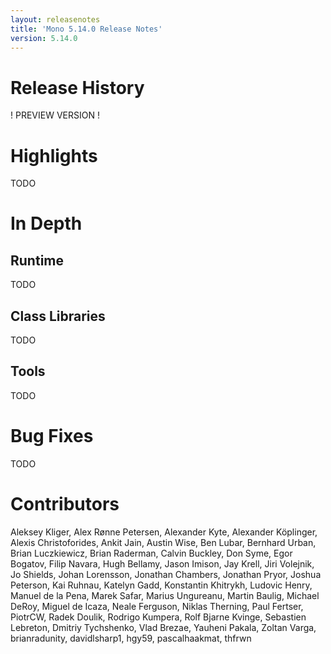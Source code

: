 ```yaml
---
layout: releasenotes
title: 'Mono 5.14.0 Release Notes'
version: 5.14.0
---
```


Release History
===============

! PREVIEW VERSION !


Highlights
==========

TODO


# In Depth

## Runtime

TODO

## Class Libraries

TODO

## Tools

TODO

Bug Fixes
=========

TODO

Contributors
============

Aleksey Kliger, Alex Rønne Petersen, Alexander Kyte, Alexander Köplinger, Alexis Christoforides, Ankit Jain, Austin Wise, Ben Lubar, Bernhard Urban, Brian Luczkiewicz, Brian Raderman, Calvin Buckley, Don Syme, Egor Bogatov, Filip Navara, Hugh Bellamy, Jason Imison, Jay Krell, Jiri Volejnik, Jo Shields, Johan Lorensson, Jonathan Chambers, Jonathan Pryor, Joshua Peterson, Kai Ruhnau, Katelyn Gadd, Konstantin Khitrykh, Ludovic Henry, Manuel de la Pena, Marek Safar, Marius Ungureanu, Martin Baulig, Michael DeRoy, Miguel de Icaza, Neale Ferguson, Niklas Therning, Paul Fertser, PiotrCW, Radek Doulik, Rodrigo Kumpera, Rolf Bjarne Kvinge, Sebastien Lebreton, Dmitriy Tychshenko, Vlad Brezae, Yauheni Pakala, Zoltan Varga, brianradunity, davidlsharp1, hgy59, pascalhaakmat, thfrwn
